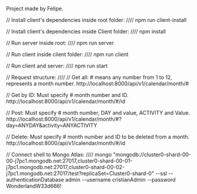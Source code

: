 Project made by Felipe.

// Install client's dependencies inside root folder: ////
npm run client-install 

// Install client's dependencies inside Client folder: ////
npm install

// Run server inside root: ////
 npm run server

// Run client inside client folder: ////
npm run client

// Run client and server: ////
npm run start

// Request structure: ////
// Get all: # means any number from 1 to 12, represents a month number.
http://localhost:8000/api/v1/calendar/month/#

// Get by ID: Must specify # month number and ID.
http://localhost:8000/api/v1/calendar/month/#/id

// Post: Must specify # month number, DAY and value, ACTIVITY and Value.
http://localhost:8000/api/v1/calendar/month/#?day=ANYDAY&activity=ANYACTIVITY

// Delete: Must specify # month number and ID to be deleted from a month.
http://localhost:8000/api/v1/calendar/month/#/id

// Connect shell to Mongo Atlas: ////
mongo "mongodb://cluster0-shard-00-00-j7pc1.mongodb.net:27017,cluster0-shard-00-01-j7pc1.mongodb.net:27017,cluster0-shard-00-02-j7pc1.mongodb.net:27017/test?replicaSet=Cluster0-shard-0" --ssl --authenticationDatabase admin --username cristianAdmin --password WonderlandW33d666!
